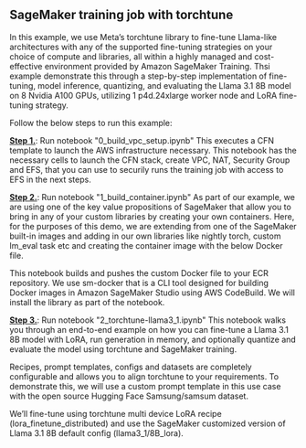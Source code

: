 ## SageMaker training job with torchtune

In this example, we use Meta’s torchtune library to fine-tune Llama-like architectures with any of the supported fine-tuning strategies on your choice of compute and libraries, all within a highly managed and cost-effective environment provided by Amazon SageMaker Training. Thsi example demonstrate this through a step-by-step implementation of fine-tuning, model inference, quantizing, and evaluating the Llama 3.1 8B model on 8 Nvidia A100 GPUs, utilizing 1 p4d.24xlarge worker node and LoRA fine-tuning strategy. 

Follow the below steps to run this example:

<u>**Step 1.**</u>: Run notebook "0_build_vpc_setup.ipynb"
This executes a CFN template to launch the AWS infrastructure necessary. This notebook has the necessary cells to launch the CFN stack, create VPC, NAT, Security Group and EFS, that you can use to securily  runs the training job with access to EFS in the next steps. 

<u>**Step 2.**</u>: Run notebook "1_build_container.ipynb"
As part of our example, we are using one of the key value propositions of SageMaker that allow you to bring in any of your custom libraries by creating your own containers. Here, for the purposes of this demo, we are extending from one of the SageMaker built-in images and adding in our own libraries like nightly torch, custom lm_eval task etc and creating the container image with the below Docker file.

This notebook builds and pushes the custom Docker file to your ECR repository. We use sm-docker that is a CLI tool designed for building Docker images in Amazon SageMaker Studio using AWS CodeBuild. We will install the library as part of the notebook. 

<u>**Step 3.**</u>: Run notebook "2_torchtune-llama3_1.ipynb"
This notebook walks you through an end-to-end example on how you can fine-tune a Llama 3.1 8B model with LoRA, run generation in memory, and optionally quantize and evaluate the model  using torchtune and SageMaker training.  

Recipes, prompt templates, configs and datasets are completely configurable and allows you to align torchtune to your requirements. To demonstrate this, we will use a custom prompt template in this use case with the open source Hugging Face Samsung/samsum dataset.

We’ll fine-tune using torchtune multi device LoRA recipe (lora_finetune_distributed) and use the SageMaker customized version of Llama 3.1 8B  default config (llama3_1/8B_lora).
